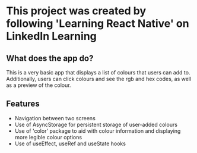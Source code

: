 # This project was created by following 'Learning React Native' on LinkedIn Learning

## What does the app do?

This is a very basic app that displays a list of colours that users can add to. Additionally, users can click colours and see the rgb and hex codes, as well as a preview of the colour.

## Features

- Navigation between two screens
- Use of AsyncStorage for persistent storage of user-added colours
- Use of 'color' package to aid with colour information and displaying more legible colour options
- Use of useEffect, useRef and useState hooks
